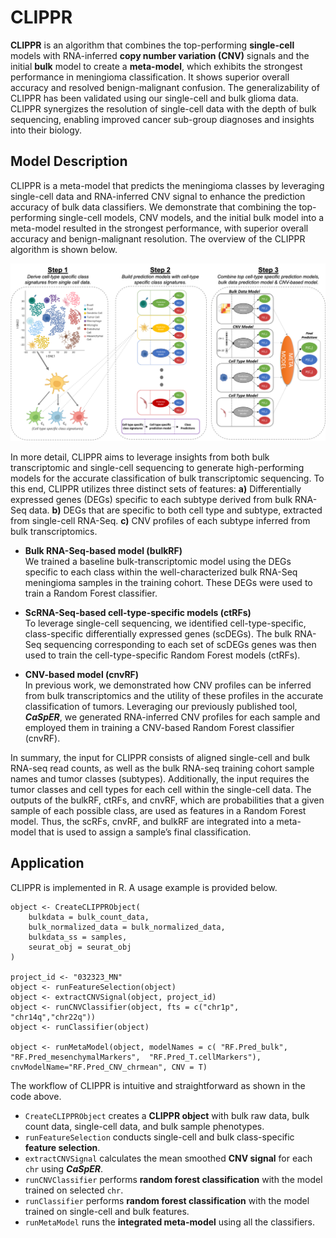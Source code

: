 # CLIPPR
**CLIPPR** is an algorithm that combines the top-performing **single-cell** models with RNA-inferred **copy number variation (CNV)** signals and the initial **bulk** model to create a **meta-model**, which exhibits the strongest performance in meningioma classification. It shows superior overall accuracy and resolved benign-malignant confusion. The generalizability of CLIPPR has been validated using our single-cell and bulk glioma data. CLIPPR synergizes the resolution of single-cell data with the depth of bulk sequencing, enabling improved cancer sub-group diagnoses and insights into their biology.

## Model Description
CLIPPR is a meta-model that predicts the meningioma classes by leveraging single-cell data and RNA-inferred CNV signal to enhance the prediction accuracy of bulk data classifiers. We demonstrate that combining the top-performing single-cell models, CNV models, and the initial bulk model into a meta-model resulted in the strongest performance, with superior overall accuracy and benign-malignant resolution. The overview of the CLIPPR algorithm is shown below.  
  
![clippr](clippr.png)
  
In more detail, CLIPPR aims to leverage insights from both bulk transcriptomic and single-cell sequencing to generate high-performing models for the accurate classification of bulk transcriptomic sequencing. To this end, CLIPPR utilizes three distinct sets of features: **a)** Differentially expressed genes (DEGs) specific to each subtype derived from bulk RNA-Seq data. **b)** DEGs that are specific to both cell type and subtype, extracted from single-cell RNA-Seq. **c)** CNV profiles of each subtype inferred from bulk transcriptomics.  
  
- **Bulk RNA-Seq-based model (bulkRF)**  
We trained a baseline bulk-transcriptomic model using the DEGs specific to each class within the well-characterized bulk RNA-Seq meningioma samples in the training cohort. These DEGs were used to train a Random Forest classifier.

- **ScRNA-Seq-based cell-type-specific models (ctRFs)**  
To leverage single-cell sequencing, we identified cell-type-specific, class-specific differentially expressed genes (scDEGs). The bulk RNA-Seq sequencing corresponding to each set of scDEGs genes was then used to train the cell-type-specific Random Forest models (ctRFs).

- **CNV-based model (cnvRF)**  
In previous work, we demonstrated how CNV profiles can be inferred from bulk transcriptomics and the utility of these profiles in the accurate classification of tumors. Leveraging our previously published tool, _**CaSpER**_, we generated RNA-inferred CNV profiles for each sample and employed them in training a CNV-based Random Forest classifier (cnvRF).  
  
In summary, the input for CLIPPR consists of aligned single-cell and bulk RNA-seq read counts, as well as the bulk RNA-seq training cohort sample names and tumor classes (subtypes). Additionally, the input requires the tumor classes and cell types for each cell within the single-cell data. The outputs of the bulkRF, ctRFs, and cnvRF, which are probabilities that a given sample of each possible class, are used as features in a Random Forest model. Thus, the scRFs, cnvRF, and bulkRF are integrated into a meta-model that is used to assign a sample’s final classification.  
  
## Application
CLIPPR is implemented in R. A usage example is provided below.  
  
```
object <- CreateCLIPPRObject(
    bulkdata = bulk_count_data,
    bulk_normalized_data = bulk_normalized_data,
    bulkdata_ss = samples,
    seurat_obj = seurat_obj
)

project_id <- "032323_MN"
object <- runFeatureSelection(object)
object <- extractCNVSignal(object, project_id)
object <- runCNVClassifier(object, fts = c("chr1p", "chr14q","chr22q"))
object <- runClassifier(object)

object <- runMetaModel(object, modelNames = c( "RF.Pred_bulk", "RF.Pred_mesenchymalMarkers",  "RF.Pred_T.cellMarkers"), cnvModelName="RF.Pred_CNV_chrmean", CNV = T)
```
  
The workflow of CLIPPR is intuitive and straightforward as shown in the code above.  
- `CreateCLIPPRObject` creates a **CLIPPR object** with bulk raw data, bulk count data, single-cell data, and bulk sample phenotypes.
- `runFeatureSelection` conducts single-cell and bulk class-specific **feature selection**.
- `extractCNVSignal` calculates the mean smoothed **CNV signal** for each `chr` using _**CaSpER**_.
- `runCNVClassifier` performs **random forest classification** with the model trained on selected `chr`.
- `runClassifier` performs **random forest classification** with the model trained on single-cell and bulk features.
- `runMetaModel` runs the **integrated meta-model** using all the classifiers.
